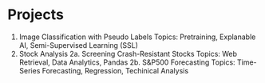 # Projects

1. Image Classification with Pseudo Labels
  Topics: Pretraining, Explanable AI, Semi-Supervised Learning (SSL)
2. Stock Analysis
  2a. Screening Crash-Resistant Stocks
    Topics: Web Retrieval, Data Analytics, Pandas 
  2b. S&P500 Forecasting
    Topics: Time-Series Forecasting, Regression, Techinical Analysis
